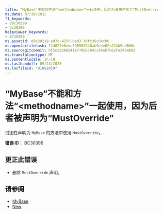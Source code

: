 ```yaml
---
title: “MyBase”不能和方法“<methodname>”一起使用，因为后者被声明为“MustOverride”
ms.date: 07/20/2015
f1_keywords:
- vbc30399
- bc30399
helpviewer_keywords:
- BC30399
ms.assetid: 09a30219-a07c-425f-be03-36fc38c04cb0
ms.openlocfilehash: 12d827e6eec395502848ab9ede62a224b9cd800c
ms.sourcegitcommit: bf5c5850654187705bc94cc40ebfb62fe346ab02
ms.translationtype: MT
ms.contentlocale: zh-CN
ms.lasthandoff: 09/23/2020
ms.locfileid: "91082059"
---
```

# <a name="mybase-cannot-be-used-with-method-methodname-because-it-is-declared-mustoverride"></a>“MyBase”不能和方法“\<methodname>”一起使用，因为后者被声明为“MustOverride”

试图在声明为 `MyBase` 的方法中使用 `MustOverride`。  
  
 **错误 ID：** BC30399  
  
## <a name="to-correct-this-error"></a>更正此错误  
  
- 删除 `MustOverride` 声明。  
  
## <a name="see-also"></a>请参阅

- [MyBase](../programming-guide/program-structure/me-my-mybase-and-myclass.md#mybase)
- [New](../language-reference/modifiers/mustoverride.md)
